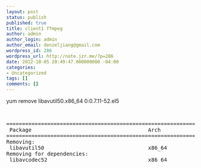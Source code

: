 ```yaml
---
layout: post
status: publish
published: true
title: client1 ffmpeg
author: admin
author_login: admin
author_email: denzeljiang@gmail.com
wordpress_id: 286
wordpress_url: http://note.jzr.me/?p=286
date: 2012-10-05 20:49:47.000000000 -04:00
categories:
- Uncategorized
tags: []
comments: []
---
```

yum remove libavutil50.x86_64 0:0.7.11-52.el5

&nbsp;
<pre class="brush:shell">==================================================================================================================================================================================
 Package                                     Arch                                  Version                                         Repository                                Size
==================================================================================================================================================================================
Removing:
 libavutil50                                 x86_64                                0.7.11-52.el5                                   installed                                106 k
Removing for dependencies:
 libavcodec52                                x86_64                                0.7.11-52.el5                                   installed                                5.8 M</pre>

